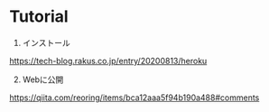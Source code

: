 # Tutorial
1. インストール

https://tech-blog.rakus.co.jp/entry/20200813/heroku

2. Webに公開

https://qiita.com/reoring/items/bca12aaa5f94b190a488#comments